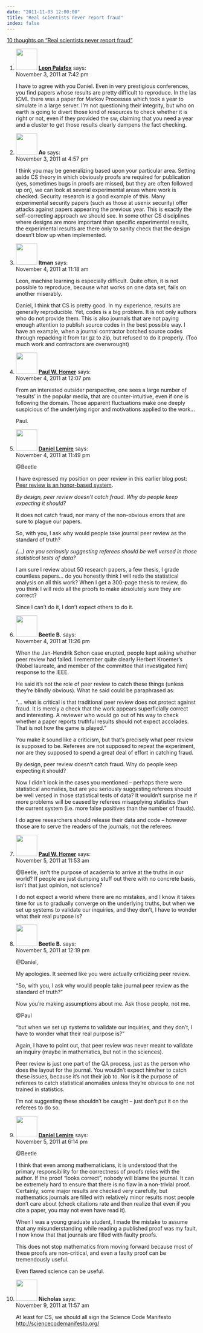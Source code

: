 ```yaml
---
date: "2011-11-03 12:00:00"
title: "Real scientists never report fraud"
index: false
---
```


[10 thoughts on &ldquo;Real scientists never report fraud&rdquo;](/lemire/blog/2011/11-03-real-scientists-never-report-fraud)

<ol class="comment-list">
<li id="comment-54773" class="comment even thread-even depth-1">
<div class="comment-author vcard">
<img alt src="https://secure.gravatar.com/avatar/a813cfaa5d5420c21b55b047c6064bbb?s=56&#038;d=mm&#038;r=g" srcset="https://secure.gravatar.com/avatar/a813cfaa5d5420c21b55b047c6064bbb?s=112&#038;d=mm&#038;r=g 2x" class="avatar avatar-56 photo" height="56" width="56" decoding="async" /> <b class="fn"><a href="https://sites.google.com/site/leonpalafoxswebsite/" class="url" rel="ugc external nofollow">Leon Palafox</a></b> <span class="says">says:</span> </div>
<div class="comment-metadata"><time datetime="2011-11-03T19:42:51+00:00">November 3, 2011 at 7:42 pm</time></a> </div>
<div class="comment-content">
<p>I have to agree with you Daniel. Even in very prestigious conferences, you find papers whose results are pretty difficult to reproduce. In the las ICML there was a paper for Markov Processes which took a year to simulate in a large server. I&rsquo;m not questioning their integrity, but who on earth is going to divert those kind of resources to check whether it is right or not, even if they provided the sw, claiming that you need a year and a cluster to get those results clearly dampens the fact checking.</p>
</div>
</li>
<li id="comment-54772" class="comment odd alt thread-odd thread-alt depth-1">
<div class="comment-author vcard">
<img alt src="https://secure.gravatar.com/avatar/72d511cc97fb7e00ceae6427586de33c?s=56&#038;d=mm&#038;r=g" srcset="https://secure.gravatar.com/avatar/72d511cc97fb7e00ceae6427586de33c?s=112&#038;d=mm&#038;r=g 2x" class="avatar avatar-56 photo" height="56" width="56" decoding="async" /> <b class="fn">Ao</b> <span class="says">says:</span> </div>
<div class="comment-metadata"><time datetime="2011-11-03T16:57:58+00:00">November 3, 2011 at 4:57 pm</time></a> </div>
<div class="comment-content">
<p>I think you may be generalizing based upon your particular area. Setting aside CS theory in which obviously proofs are required for publication (yes, sometimes bugs in proofs are missed, but they are often followed up on), we can look at several experimental areas where work is checked. Security research is a good example of this. Many experimental security papers (such as those at usenix security) offer attacks against papers appearing the previous year. This is exactly the self-correcting approach we should see. In some other CS disciplines where designs are more important than specific experimental results, the experimental results are there only to sanity check that the design doesn&rsquo;t blow up when implemented.</p>
</div>
</li>
<li id="comment-54775" class="comment even thread-even depth-1">
<div class="comment-author vcard">
<img alt src="https://secure.gravatar.com/avatar/cdbd04afdb5401d1cbbd390416f3c1e3?s=56&#038;d=mm&#038;r=g" srcset="https://secure.gravatar.com/avatar/cdbd04afdb5401d1cbbd390416f3c1e3?s=112&#038;d=mm&#038;r=g 2x" class="avatar avatar-56 photo" height="56" width="56" loading="lazy" decoding="async" /> <b class="fn">Itman</b> <span class="says">says:</span> </div>
<div class="comment-metadata"><time datetime="2011-11-04T11:18:07+00:00">November 4, 2011 at 11:18 am</time></a> </div>
<div class="comment-content">
<p>Leon, machine learning is especially difficult. Quite often, it is not possible to reproduce, because what works on one data set, fails on another miserably.</p>
<p>Daniel, I think that CS is pretty good. In my experience, results are generally reproducible. Yet, codes is a big problem. It is not only authors who do not provide them. This is also journals that are not paying enough attention to publish source codes in the best possible way. I have an example, when a journal contractor botched source codes through repacking it from tar.gz to zip, but refused to do it properly. (Too much work and contractors are overwrought)</p>
</div>
</li>
<li id="comment-54776" class="comment odd alt thread-odd thread-alt depth-1">
<div class="comment-author vcard">
<img alt src="https://secure.gravatar.com/avatar/d92b64b0bbc0f2b7297924e76c4a4a84?s=56&#038;d=mm&#038;r=g" srcset="https://secure.gravatar.com/avatar/d92b64b0bbc0f2b7297924e76c4a4a84?s=112&#038;d=mm&#038;r=g 2x" class="avatar avatar-56 photo" height="56" width="56" loading="lazy" decoding="async" /> <b class="fn"><a href="https://theprogrammersparadox.blogspot.com/" class="url" rel="ugc external nofollow">Paul W. Homer</a></b> <span class="says">says:</span> </div>
<div class="comment-metadata"><time datetime="2011-11-04T12:07:32+00:00">November 4, 2011 at 12:07 pm</time></a> </div>
<div class="comment-content">
<p>From an interested outsider perspective, one sees a large number of &lsquo;results&rsquo; in the popular media, that are counter-intuitive, even if one is following the domain. Those apparent fluctuations make one deeply suspicious of the underlying rigor and motivations applied to the work&#8230; </p>
<p>Paul.</p>
</div>
</li>
<li id="comment-54778" class="comment byuser comment-author-lemire bypostauthor even thread-even depth-1">
<div class="comment-author vcard">
<img alt src="https://secure.gravatar.com/avatar/2ca999bef9535950f5b84281a4dab006?s=56&#038;d=mm&#038;r=g" srcset="https://secure.gravatar.com/avatar/2ca999bef9535950f5b84281a4dab006?s=112&#038;d=mm&#038;r=g 2x" class="avatar avatar-56 photo" height="56" width="56" loading="lazy" decoding="async" /> <b class="fn"><a href="https://lemire.me/blog/" class="url" rel="ugc">Daniel Lemire</a></b> <span class="says">says:</span> </div>
<div class="comment-metadata"><time datetime="2011-11-04T23:49:59+00:00">November 4, 2011 at 11:49 pm</time></a> </div>
<div class="comment-content">
<p>@Beetle</p>
<p>I have expressed my position on peer review in this earlier blog post: <a href="https://lemire.me/blog/2008/08/21/peer-review-is-an-honor-based-system/" rel="nofollow">Peer review is an honor-based system</a>.</p>
<p><em>By design, peer review doesn&rsquo;t catch fraud. Why do people keep expecting it should?</em></p>
<p>It does not catch fraud, nor many of the non-obvious errors that are sure to plague our papers.</p>
<p>So, with you, I ask why would people take journal peer review as the standard of truth?</p>
<p><em>(&#8230;) are you seriously suggesting referees should be well versed in those statistical tests of data?</em></p>
<p>I am sure I review about 50 research papers, a few thesis, I grade countless papers&#8230; do you honestly think I will redo the statistical analysis on all this work? When I get a 300-page thesis to review, do you think I will redo all the proofs to make absolutely sure they are correct?</p>
<p>Since I can&rsquo;t do it, I don&rsquo;t expect others to do it.</p>
</div>
</li>
<li id="comment-54777" class="comment odd alt thread-odd thread-alt depth-1">
<div class="comment-author vcard">
<img alt src="https://secure.gravatar.com/avatar/9f7332968a28977666d6349194b647ea?s=56&#038;d=mm&#038;r=g" srcset="https://secure.gravatar.com/avatar/9f7332968a28977666d6349194b647ea?s=112&#038;d=mm&#038;r=g 2x" class="avatar avatar-56 photo" height="56" width="56" loading="lazy" decoding="async" /> <b class="fn">Beetle B.</b> <span class="says">says:</span> </div>
<div class="comment-metadata"><time datetime="2011-11-04T23:26:22+00:00">November 4, 2011 at 11:26 pm</time></a> </div>
<div class="comment-content">
<p>When the Jan-Hendrik Schon case erupted, people kept asking whether peer review had failed. I remember quite clearly Herbert Kroemer&rsquo;s (Nobel laureate, and member of the committee that investigated him) response to the IEEE.</p>
<p>He said it&rsquo;s not the role of peer review to catch these things (unless they&rsquo;re blindly obvious). What he said could be paraphrased as:</p>
<p>&ldquo;&#8230; what is critical is that traditional peer review does not protect against fraud. It is merely a check that the work appears superficially correct and interesting. A reviewer who would go out of his way to check whether a paper reports truthful results should not expect accolades. That is not how the game is played.&rdquo;</p>
<p>You make it sound like a criticism, but that&rsquo;s precisely what peer review is supposed to be. Referees are not supposed to repeat the experiment, nor are they supposed to spend a great deal of effort in catching fraud.</p>
<p>By design, peer review doesn&rsquo;t catch fraud. Why do people keep expecting it should?</p>
<p>Now I didn&rsquo;t look in the cases you mentioned &#8211; perhaps there were statistical anomalies, but are you seriously suggesting referees should be well versed in those statistical tests of data? It wouldn&rsquo;t surprise me if more problems will be caused by referees misapplying statistics than the current system (i.e. more false positives than the number of frauds). </p>
<p>I do agree researchers should release their data and code &#8211; however those are to serve the readers of the journals, not the referees.</p>
</div>
</li>
<li id="comment-54779" class="comment even thread-even depth-1">
<div class="comment-author vcard">
<img alt src="https://secure.gravatar.com/avatar/d92b64b0bbc0f2b7297924e76c4a4a84?s=56&#038;d=mm&#038;r=g" srcset="https://secure.gravatar.com/avatar/d92b64b0bbc0f2b7297924e76c4a4a84?s=112&#038;d=mm&#038;r=g 2x" class="avatar avatar-56 photo" height="56" width="56" loading="lazy" decoding="async" /> <b class="fn"><a href="https://theprogrammersparadox.blogspot.com/" class="url" rel="ugc external nofollow">Paul W. Homer</a></b> <span class="says">says:</span> </div>
<div class="comment-metadata"><time datetime="2011-11-05T11:53:12+00:00">November 5, 2011 at 11:53 am</time></a> </div>
<div class="comment-content">
<p>@Beetle, isn&rsquo;t the purpose of academia to arrive at the truths in our world? If people are just dumping stuff out there with no concrete basis, isn&rsquo;t that just opinion, not science? </p>
<p>I do not expect a world where there are no mistakes, and I know it takes time for us to gradually converge on the underlying truths, but when we set up systems to validate our inquiries, and they don&rsquo;t, I have to wonder what their real purpose is?</p>
</div>
</li>
<li id="comment-54780" class="comment odd alt thread-odd thread-alt depth-1">
<div class="comment-author vcard">
<img alt src="https://secure.gravatar.com/avatar/9f7332968a28977666d6349194b647ea?s=56&#038;d=mm&#038;r=g" srcset="https://secure.gravatar.com/avatar/9f7332968a28977666d6349194b647ea?s=112&#038;d=mm&#038;r=g 2x" class="avatar avatar-56 photo" height="56" width="56" loading="lazy" decoding="async" /> <b class="fn">Beetle B.</b> <span class="says">says:</span> </div>
<div class="comment-metadata"><time datetime="2011-11-05T12:19:31+00:00">November 5, 2011 at 12:19 pm</time></a> </div>
<div class="comment-content">
<p>@Daniel,</p>
<p>My apologies. It seemed like you were actually criticizing peer review. </p>
<p>&ldquo;So, with you, I ask why would people take journal peer review as the standard of truth?&rdquo;</p>
<p>Now you&rsquo;re making assumptions about me. Ask those people, not me.</p>
<p>@Paul</p>
<p>&ldquo;but when we set up systems to validate our inquiries, and they don&rsquo;t, I have to wonder what their real purpose is?&rdquo;</p>
<p>Again, I have to point out, that peer review was never meant to validate an inquiry (maybe in mathematics, but not in the sciences). </p>
<p>Peer review is just one part of the QA process, just as the person who does the layout for the journal. You wouldn&rsquo;t expect him/her to catch these issues, because it&rsquo;s not their job to. Nor is it the purpose of referees to catch statistical anomalies unless they&rsquo;re obvious to one not trained in statistics. </p>
<p>I&rsquo;m not suggesting these shouldn&rsquo;t be caught &#8211; just don&rsquo;t put it on the referees to do so.</p>
</div>
</li>
<li id="comment-54781" class="comment even thread-even depth-1">
<div class="comment-author vcard">
<img alt src="https://secure.gravatar.com/avatar/4b736113aa1557b9a110b5123d81d5f6?s=56&#038;d=mm&#038;r=g" srcset="https://secure.gravatar.com/avatar/4b736113aa1557b9a110b5123d81d5f6?s=112&#038;d=mm&#038;r=g 2x" class="avatar avatar-56 photo" height="56" width="56" loading="lazy" decoding="async" /> <b class="fn"><a href="https://lemire.me/blog/" class="url" rel="ugc">Daniel Lemire</a></b> <span class="says">says:</span> </div>
<div class="comment-metadata"><time datetime="2011-11-05T18:14:59+00:00">November 5, 2011 at 6:14 pm</time></a> </div>
<div class="comment-content">
<p>@Beetle </p>
<p>I think that even among mathematicians, it is understood that the primary responsibility for the correctness of proofs relies with the author. If the proof &ldquo;looks correct&rdquo;, nobody will blame the journal. It can be extremely hard to ensure that there is no flaw in a non-trivial proof. Certainly, some major results are checked very carefully, but mathematics journals are filled with relatively minor results most people don&rsquo;t care about (check citations rate and then realize that even if you cite a paper, you may not even have read it).</p>
<p>When I was a young graduate student, I made the mistake to assume that any misunderstanding while reading a published proof was my fault. I now know that that journals are filled with faulty proofs.</p>
<p>This does not stop mathematics from moving forward because most of these proofs are non-critical, and even a faulty proof can be tremendously useful.</p>
<p>Even flawed science can be useful.</p>
</div>
</li>
<li id="comment-54782" class="comment odd alt thread-odd thread-alt depth-1">
<div class="comment-author vcard">
<img alt src="https://secure.gravatar.com/avatar/fb536e0c7ff2fcd44d314044cdb23831?s=56&#038;d=mm&#038;r=g" srcset="https://secure.gravatar.com/avatar/fb536e0c7ff2fcd44d314044cdb23831?s=112&#038;d=mm&#038;r=g 2x" class="avatar avatar-56 photo" height="56" width="56" loading="lazy" decoding="async" /> <b class="fn">Nicholas</b> <span class="says">says:</span> </div>
<div class="comment-metadata"><time datetime="2011-11-09T11:57:31+00:00">November 9, 2011 at 11:57 am</time></a> </div>
<div class="comment-content">
<p>At least for CS, we should all sign the Science Code Manifesto <a href="http://sciencecodemanifesto.org/" rel="nofollow ugc">http://sciencecodemanifesto.org/</a></p>
</div>
</li>
</ol>
